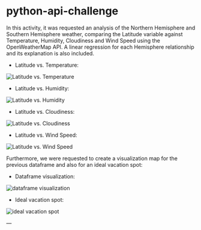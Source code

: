 # python-api-challenge

In this activity, it was requested an analysis of the Northern Hemisphere and Southern Hemisphere weather, comparing the Latitude variable against Temperature, Humidity, Cloudiness and Wind Speed using the OpenWeatherMap API. A linear regression for each Hemisphere relationship and its explanation is also included.

* Latitude vs. Temperature:

![Latitude vs. Temperature]()

* Latitude vs. Humidity:

![Latitude vs. Humidity]()

* Latitude vs. Cloudiness:

![Latitude vs. Cloudiness]()

* Latitude vs. Wind Speed:

![Latitude vs. Wind Speed]()

Furthermore, we were requested to create a visualization map for the previous dataframe and also for an ideal vacation spot:

* Dataframe visualization:

![dataframe visualization]()

* Ideal vacation spot:

![ideal vacation spot]()

—